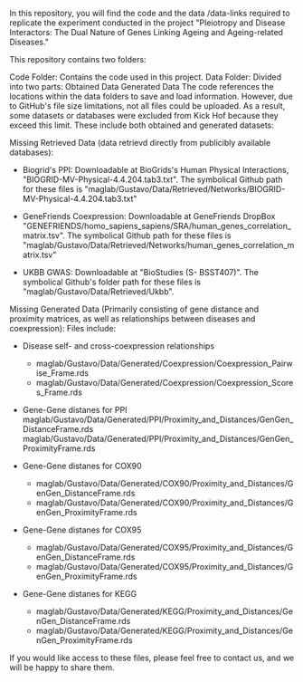 
In this repository, you will find the code and the data /data-links required to replicate the experiment conducted in the project "Pleiotropy and Disease Interactors: The Dual Nature of Genes Linking Ageing and Ageing-related Diseases."

This repository contains two folders:

Code Folder: Contains the code used in this project.
Data Folder: Divided into two parts:
Obtained Data
Generated Data
The code references the locations within the data folders to save and load information. However, due to GitHub's file size limitations, not all files could be uploaded. As a result, some datasets or databases were excluded from Kick Hof because they exceed this limit. These include both obtained and generated datasets:

Missing Retrieved Data (data retrievd directly from publicibly available databases):

- Biogrid's PPI:  Downloadable at BioGrids's Human Physical Interactions, "BIOGRID-MV-Physical-4.4.204.tab3.txt". The symbolical Github path for these files is "maglab/Gustavo/Data/Retrieved/Networks/BIOGRID-MV-Physical-4.4.204.tab3.txt"
  
- GeneFriends Coexpression: Downloadable at GeneFriends DropBox "GENEFRIENDS/homo_sapiens_sapiens/SRA/human_genes_correlation_matrix.tsv". The symbolical Github path for these files is "maglab/Gustavo/Data/Retrieved/Networks/human_genes_correlation_matrix.tsv"
  
- UKBB GWAS: Downloadable at "BioStudies (S- BSST407)". The symbolical Github's folder path for these files is "maglab/Gustavo/Data/Retrieved/Ukbb".


Missing Generated Data (Primarily consisting of gene distance and proximity matrices, as well as relationships between diseases and coexpression):
Files include:

- Disease self- and cross-coexpression relationships
  - maglab/Gustavo/Data/Generated/Coexpression/Coexpression_Pairwise_Frame.rds
  - maglab/Gustavo/Data/Generated/Coexpression/Coexpression_Scores_Frame.rds

- Gene-Gene distanes for PPI
maglab/Gustavo/Data/Generated/PPI/Proximity_and_Distances/GenGen_DistanceFrame.rds
maglab/Gustavo/Data/Generated/PPI/Proximity_and_Distances/GenGen_ProximityFrame.rds

- Gene-Gene distanes for COX90
  - maglab/Gustavo/Data/Generated/COX90/Proximity_and_Distances/GenGen_DistanceFrame.rds
  - maglab/Gustavo/Data/Generated/COX90/Proximity_and_Distances/GenGen_ProximityFrame.rds

- Gene-Gene distanes for COX95
  - maglab/Gustavo/Data/Generated/COX95/Proximity_and_Distances/GenGen_DistanceFrame.rds
  - maglab/Gustavo/Data/Generated/COX95/Proximity_and_Distances/GenGen_ProximityFrame.rds

- Gene-Gene distanes for KEGG
  - maglab/Gustavo/Data/Generated/KEGG/Proximity_and_Distances/GenGen_DistanceFrame.rds
  - maglab/Gustavo/Data/Generated/KEGG/Proximity_and_Distances/GenGen_ProximityFrame.rds


If you would like access to these files, please feel free to contact us, and we will be happy to share them.
